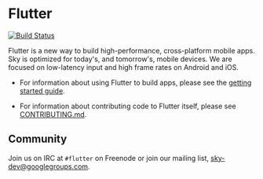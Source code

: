 Flutter
=======
[![Build Status](https://travis-ci.org/domokit/sky_engine.svg)](https://travis-ci.org/domokit/sky_engine)

Flutter is a new way to build high-performance, cross-platform mobile apps. Sky is optimized for today's, and tomorrow's, mobile devices. We are focused on low-latency input and high frame rates on Android and iOS.

 - For information about using Flutter to build apps, please see
   the [getting started guide](https://flutter.github.io/getting-started/).

 - For information about contributing code to Flutter itself, please see
   [CONTRIBUTING.md](CONTRIBUTING.md).

Community
---------

Join us on IRC at `#flutter` on Freenode or join our mailing list,
[sky-dev@googlegroups.com](https://groups.google.com/forum/#!forum/sky-dev).
